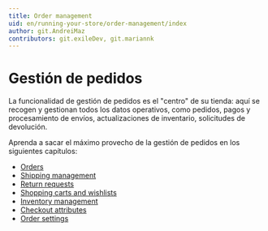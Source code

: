 ```yaml
---
title: Order management
uid: en/running-your-store/order-management/index
author: git.AndreiMaz
contributors: git.exileDev, git.mariannk
---
```


# Gestión de pedidos

La funcionalidad de gestión de pedidos es el "centro" de su tienda: aquí se recogen y gestionan todos los datos operativos, como pedidos, pagos y procesamiento de envíos, actualizaciones de inventario, solicitudes de devolución.

Aprenda a sacar el máximo provecho de la gestión de pedidos en los siguientes capítulos:

* [Orders](xref:en/running-your-store/order-management/orders)
* [Shipping management](xref:en/running-your-store/order-management/shipping-management)
* [Return requests](xref:en/running-your-store/order-management/return-requests)
* [Shopping carts and wishlists](xref:en/running-your-store/order-management/shopping-carts-and-wishlists)
* [Inventory management](xref:en/running-your-store/order-management/inventory-management)
* [Checkout attributes](xref:en/running-your-store/order-management/checkout-attributes)
* [Order settings](xref:en/running-your-store/order-management/order-settings)
